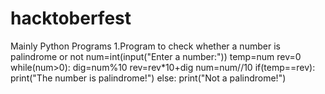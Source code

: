 # hacktoberfest
Mainly Python Programs
1.Program to check whether a number is palindrome or not
     num=int(input("Enter a number:"))
     temp=num
     rev=0
     while(num>0):
         dig=num%10
         rev=rev*10+dig
         num=num//10
     if(temp==rev):
         print("The number is palindrome!")
     else:
         print("Not a palindrome!")
